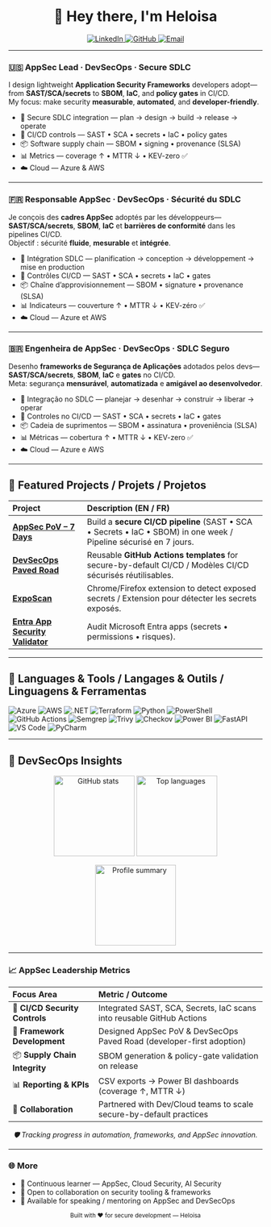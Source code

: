 <!-- Profile README — Heloisa (AppSec Lead / DevSecOps) -->

<h1 align="center">👋 Hey there, I'm Heloisa</h1>

<p align="center">
  <a href="https://www.linkedin.com/in/helosilvareis/">
    <img src="https://img.shields.io/badge/LinkedIn-blue?logo=linkedin&logoColor=white" alt="LinkedIn"/>
  </a>
  <a href="https://github.com/hel-isa">
    <img src="https://img.shields.io/badge/GitHub-black?logo=github&logoColor=white" alt="GitHub"/>
  </a>
  <a href="mailto:contact@helisa.dev">
    <img src="https://img.shields.io/badge/Email-Contact-red?logo=gmail&logoColor=white" alt="Email"/>
  </a>
</p>

---

### 🇺🇸 AppSec Lead · DevSecOps · Secure SDLC
I design lightweight **Application Security Frameworks** developers adopt—from **SAST/SCA/secrets** to **SBOM**, **IaC**, and **policy gates** in CI/CD.  
My focus: make security **measurable**, **automated**, and **developer-friendly**.

- 🧩 Secure SDLC integration — plan → design → build → release → operate  
- 🔐 CI/CD controls — SAST • SCA • secrets • IaC • policy gates  
- 📦 Software supply chain — SBOM • signing • provenance (SLSA)  
- 📊 Metrics — coverage ↑ • MTTR ↓ • KEV-zero ✅  
- ☁️ Cloud — Azure & AWS

---

### 🇫🇷 Responsable AppSec · DevSecOps · Sécurité du SDLC
Je conçois des **cadres AppSec** adoptés par les développeurs—**SAST/SCA/secrets**, **SBOM**, **IaC** et **barrières de conformité** dans les pipelines CI/CD.  
Objectif : sécurité **fluide**, **mesurable** et **intégrée**.

- 🧩 Intégration SDLC — planification → conception → développement → mise en production  
- 🔐 Contrôles CI/CD — SAST • SCA • secrets • IaC • gates  
- 📦 Chaîne d’approvisionnement — SBOM • signature • provenance (SLSA)  
- 📊 Indicateurs — couverture ↑ • MTTR ↓ • KEV-zéro ✅  
- ☁️ Cloud — Azure et AWS

---

### 🇧🇷 Engenheira de AppSec · DevSecOps · SDLC Seguro
Desenho **frameworks de Segurança de Aplicações** adotados pelos devs—**SAST/SCA/secrets**, **SBOM**, **IaC** e **gates** no CI/CD.  
Meta: segurança **mensurável**, **automatizada** e **amigável ao desenvolvedor**.

- 🧩 Integração no SDLC — planejar → desenhar → construir → liberar → operar  
- 🔐 Controles no CI/CD — SAST • SCA • secrets • IaC • gates  
- 📦 Cadeia de suprimentos — SBOM • assinatura • proveniência (SLSA)  
- 📊 Métricas — cobertura ↑ • MTTR ↓ • KEV-zero ✅  
- ☁️ Cloud — Azure e AWS

---

## 🚀 Featured Projects / Projets / Projetos

| Project | Description (EN / FR) |
|:--|:--|
| **[AppSec PoV – 7 Days](https://github.com/hel-isa/appsec-pov-demo)** | Build a **secure CI/CD pipeline** (SAST • SCA • Secrets • IaC • SBOM) in one week / Pipeline sécurisé en 7 jours. |
| **[DevSecOps Paved Road](https://github.com/hel-isa/devsecops-paved-road)** | Reusable **GitHub Actions templates** for secure-by-default CI/CD / Modèles CI/CD sécurisés réutilisables. |
| **[ExpoScan](https://github.com/hel-isa/exposcan)** | Chrome/Firefox extension to detect exposed secrets / Extension pour détecter les secrets exposés. |
| **[Entra App Security Validator](https://github.com/hel-isa/entra-app-security-validator)** | Audit Microsoft Entra apps (secrets • permissions • risques). |

---

## 🧰 Languages & Tools / Langages & Outils / Linguagens & Ferramentas
![Azure](https://img.shields.io/badge/Azure-0078D7?logo=microsoft-azure&logoColor=white)
![AWS](https://img.shields.io/badge/AWS-232F3E?logo=amazon-aws&logoColor=white)
![.NET](https://img.shields.io/badge/.NET-512BD4?logo=dotnet&logoColor=white)
![Terraform](https://img.shields.io/badge/Terraform-7B42BC?logo=terraform&logoColor=white)
![Python](https://img.shields.io/badge/Python-3776AB?logo=python&logoColor=white)
![PowerShell](https://img.shields.io/badge/PowerShell-5391FE?logo=powershell&logoColor=white)
![GitHub Actions](https://img.shields.io/badge/GitHub_Actions-2088FF?logo=github-actions&logoColor=white)
![Semgrep](https://img.shields.io/badge/Semgrep-2E3440?logo=semgrep&logoColor=white)
![Trivy](https://img.shields.io/badge/Trivy-0F5FFF?logo=aqua&logoColor=white)
![Checkov](https://img.shields.io/badge/Checkov-FF6C37?logo=checkov&logoColor=white)
![Power BI](https://img.shields.io/badge/Power_BI-F2C811?logo=power-bi&logoColor=black)
![FastAPI](https://img.shields.io/badge/FastAPI-009688?logo=fastapi&logoColor=white)
![VS Code](https://img.shields.io/badge/VS_Code-007ACC?logo=visual-studio-code&logoColor=white)
![PyCharm](https://img.shields.io/badge/PyCharm-000000?logo=pycharm&logoColor=white)

---

## 🧩 DevSecOps Insights

<p align="center">
  <img height="160" src="https://github-readme-stats.vercel.app/api?username=hel-isa&show_icons=true&theme=dark&hide_border=true&count_private=true&include_all_commits=true" alt="GitHub stats"/>
  <img height="160" src="https://github-readme-stats.vercel.app/api/top-langs/?username=hel-isa&layout=compact&theme=dark&hide_border=true&langs_count=6" alt="Top languages"/>
</p>

<p align="center">
  <img height="160" src="https://github-profile-summary-cards.vercel.app/api/cards/profile-details?username=hel-isa&theme=github_dark" alt="Profile summary"/>
</p>

---

### 📈 AppSec Leadership Metrics

| Focus Area | Metric / Outcome |
|:--|:--|
| 🔐 **CI/CD Security Controls** | Integrated SAST, SCA, Secrets, IaC scans into reusable GitHub Actions |
| 🧩 **Framework Development** | Designed AppSec PoV & DevSecOps Paved Road (developer-first adoption) |
| 📦 **Supply Chain Integrity** | SBOM generation & policy-gate validation on release |
| 📊 **Reporting & KPIs** | CSV exports → Power BI dashboards (coverage ↑, MTTR ↓) |
| 🤝 **Collaboration** | Partnered with Dev/Cloud teams to scale secure-by-default practices |

<p align="center"><i>🛡️ Tracking progress in automation, frameworks, and AppSec innovation.</i></p>

---

### 🌐 More
- 🧠 Continuous learner — AppSec, Cloud Security, AI Security  
- 🤝 Open to collaboration on security tooling & frameworks  
- 💬 Available for speaking / mentoring on AppSec and DevSecOps  

<p align="center"><sub>Built with ❤️ for secure development — Heloisa</sub></p>
